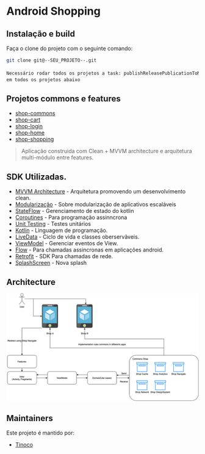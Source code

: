# Android Shopping 

## Instalação e build

Faça o clone do projeto com o seguinte comando:
```bash
git clone git@--SEU_PROJETO--.git

Necessário rodar todos os projetos a task: publishReleasePublicationToMavenLocal
em todos os projetos abaixo
```
## Projetos commons e features

- [shop-commons](https://github.com/gustinoco/shop-commons)
- [shop-cart](https://github.com/gustinoco/shop-cart)
- [shop-login](https://github.com/gustinoco/shop-login)
- [shop-home](https://github.com/gustinoco/shop-home)
- [shop-shopping](https://github.com/gustinoco/shop-shopping)



> Aplicação construida com Clean + MVVM architecture e arquitetura multi-módulo entre features.

## SDK Utilizadas.
- [MVVM Architecture](https://developer.android.com/topic/architecture) - Arquitetura promovendo um desenvolvimento clean.
- [Modularização](https://developer.android.com/topic/modularization) - Sobre modularização de aplicativos escaláveis
- [StateFlow](https://developer.android.com/kotlin/flow/stateflow-and-sharedflow) - Gerenciamento de estado do kotlin
- [Coroutines](https://developer.android.com/kotlin/coroutines) - Para programação assinncrona
- [Unit Testing](https://developer.android.com/training/testing/unit-testing) - Testes unitários
- [Kotlin](https://kotlinlang.org/) - Linguagem de programação.
- [LiveData](https://developer.android.com/topic/libraries/architecture/livedata) - Ciclo de vida e classes oberservãveis.
- [ViewModel](https://developer.android.com/topic/libraries/architecture/viewmodel) - Gerenciar eventos de View.
- [Flow](https://developer.android.com/kotlin/flow) - Para chamadas assincronas em aplicações android.
- [Retrofit](https://square.github.io/retrofit/) - SDK Para chamadas de rede.
- [SplashScreen](https://developer.android.com/develop/ui/views/launch/splash-screen/) - Nova splash



## Architecture
![Architecture](https://github.com/gustinoco/shopA/blob/main/arch_diagram_shop.png)


## Maintainers

Este projeto é mantido por:
* [Tinoco](http://github.com/gustinoco)

